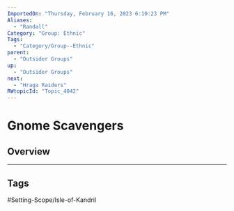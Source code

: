 ```yaml
---
ImportedOn: "Thursday, February 16, 2023 6:10:23 PM"
Aliases:
  - "Randall"
Category: "Group: Ethnic"
Tags:
  - "Category/Group--Ethnic"
parent:
  - "Outsider Groups"
up:
  - "Outsider Groups"
next:
  - "Hraga Raiders"
RWtopicId: "Topic_4042"
---
```

# Gnome Scavengers
## Overview

---
## Tags
#Setting-Scope/Isle-of-Kandril

